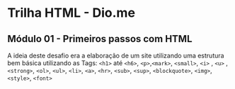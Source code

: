 # Trilha HTML - Dio.me
## Módulo 01 - Primeiros passos com HTML

A ideia deste desafio era a elaboração de um site utilizando uma estrutura bem básica utilizando as Tags: `<h1>` até `<h6>`, `<p>`,`<mark>`, `<small>`, `<i>` , `<u>` , `<strong>`, `<ol>`, `<ul>`, `<li>`, `<a>`, `<hr>`, `<sub>`, `<sup>`, `<blockquote>`, `<img>`, `<style>`, `<font>`


